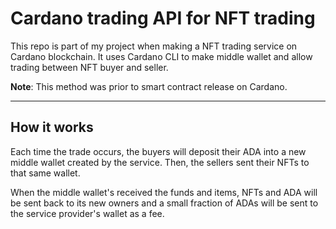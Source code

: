 # Cardano trading API for NFT trading

This repo is part of my project when making a NFT trading service on Cardano blockchain. It uses Cardano CLI to make middle wallet and allow trading between NFT buyer and seller.

**Note**: This method was prior to smart contract release on Cardano. 

---

## How it works
Each time the trade occurs, the buyers will deposit their ADA into a new middle wallet created by the service. Then, the sellers sent their NFTs to that same wallet. 

When the middle wallet's received the funds and items, NFTs and ADA will be sent back to its new owners and a small fraction of ADAs will be sent to the service provider's wallet as a fee.